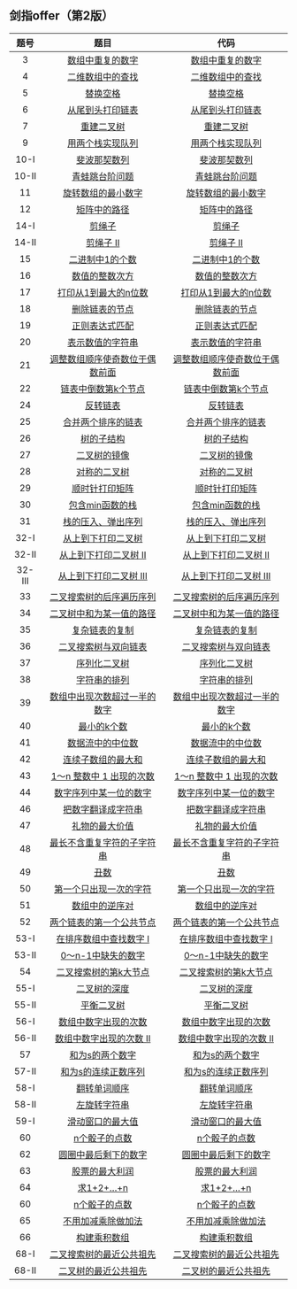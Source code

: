 ## 剑指offer（第2版）

| 题号  | 题目 | 代码 |
|:---:|:---:|:---:|
| 3   | [数组中重复的数字](https://leetcode.cn/problems/shu-zu-zhong-zhong-fu-de-shu-zi-lcof/?favorite=xb9nqhhg) | [数组中重复的数字](solutions/Offer_03.cpp) | 
| 4   | [二维数组中的查找](https://leetcode.cn/problems/er-wei-shu-zu-zhong-de-cha-zhao-lcof/description/?favorite=xb9nqhhg) | [二维数组中的查找](solutions/Offer_04.cpp) 
| 5   | [替换空格](https://leetcode.cn/problems/ti-huan-kong-ge-lcof/description/?favorite=xb9nqhhg) | [替换空格](solutions/Offer_05.cpp) 
| 6   | [从尾到头打印链表](https://leetcode.cn/problems/cong-wei-dao-tou-da-yin-lian-biao-lcof/description/?favorite=xb9nqhhg) | [从尾到头打印链表](solutions/Offer_06.cpp) 
| 7   | [重建二叉树](https://leetcode.cn/problems/zhong-jian-er-cha-shu-lcof/description/?favorite=xb9nqhhg) | [重建二叉树](solutions/Offer_07.cpp) 
| 9   | [用两个栈实现队列](https://leetcode.cn/problems/yong-liang-ge-zhan-shi-xian-dui-lie-lcof/description/?favorite=xb9nqhhg) | [用两个栈实现队列](solutions/Offer_09.cpp) 
| 10-I  | [斐波那契数列](https://leetcode.cn/problems/fei-bo-na-qi-shu-lie-lcof/description/?favorite=xb9nqhhg) | [斐波那契数列](solutions/Offer_10-I.cpp) 
| 10-II | [青蛙跳台阶问题](https://leetcode.cn/problems/qing-wa-tiao-tai-jie-wen-ti-lcof/description/?favorite=xb9nqhhg) | [青蛙跳台阶问题](solutions/Offer_10-II.cpp) 
| 11  | [旋转数组的最小数字](https://leetcode.cn/problems/xuan-zhuan-shu-zu-de-zui-xiao-shu-zi-lcof/description/?favorite=xb9nqhhg) | [旋转数组的最小数字](solutions/Offer_11.cpp) 
| 12  | [矩阵中的路径](https://leetcode.cn/problems/ju-zhen-zhong-de-lu-jing-lcof/description/?favorite=xb9nqhhg) | [矩阵中的路径](solutions/Offer_12.cpp) 
| 14-I  | [剪绳子](https://leetcode.cn/problems/jian-sheng-zi-lcof/?favorite=xb9nqhhg) | [剪绳子](solutions/Offer_14-I.cpp) 
| 14-II | [剪绳子 II](https://leetcode.cn/problems/jian-sheng-zi-ii-lcof/?favorite=xb9nqhhg) | [剪绳子 II](solutions/Offer_14-II.cpp) 
| 15  | [二进制中1的个数](https://leetcode.cn/problems/er-jin-zhi-zhong-1de-ge-shu-lcof/?favorite=xb9nqhhg) | [二进制中1的个数](solutions/Offer_15.cpp) 
| 16  | [数值的整数次方](https://leetcode.cn/problems/shu-zhi-de-zheng-shu-ci-fang-lcof/?favorite=xb9nqhhg) | [数值的整数次方](solutions/Offer_16.cpp) 
| 17  | [打印从1到最大的n位数](https://leetcode.cn/problems/da-yin-cong-1dao-zui-da-de-nwei-shu-lcof/?favorite=xb9nqhhg)| [打印从1到最大的n位数](solutions/Offer_17.cpp) 
| 18  | [删除链表的节点](https://leetcode.cn/problems/shan-chu-lian-biao-de-jie-dian-lcof/?favorite=xb9nqhhg) | [删除链表的节点](solutions/Offer_18.cpp) 
| 19  | [正则表达式匹配](https://leetcode.cn/problems/zheng-ze-biao-da-shi-pi-pei-lcof/?favorite=xb9nqhhg) | [正则表达式匹配](solutions/Offer_19.cpp) 
| 20  | [表示数值的字符串](https://leetcode.cn/problems/biao-shi-shu-zhi-de-zi-fu-chuan-lcof/?favorite=xb9nqhhg) | [表示数值的字符串](solutions/Offer_20.cpp) 
| 21  | [调整数组顺序使奇数位于偶数前面](https://leetcode.cn/problems/diao-zheng-shu-zu-shun-xu-shi-qi-shu-wei-yu-ou-shu-qian-mian-lcof/?favorite=xb9nqhhg)| [调整数组顺序使奇数位于偶数前面](solutions/Offer_21.cpp) 
| 22  | [链表中倒数第k个节点](https://leetcode.cn/problems/lian-biao-zhong-dao-shu-di-kge-jie-dian-lcof/?favorite=xb9nqhhg) | [链表中倒数第k个节点](solutions/Offer_22.cpp)
| 24  | [反转链表](https://leetcode.cn/problems/fan-zhuan-lian-biao-lcof/?favorite=xb9nqhhg) | [反转链表](solutions/Offer_24.cpp) 
| 25  | [合并两个排序的链表](https://leetcode.cn/problems/he-bing-liang-ge-pai-xu-de-lian-biao-lcof/?favorite=xb9nqhhg) | [合并两个排序的链表](solutions/Offer_25.cpp) 
| 26  | [树的子结构](https://leetcode.cn/problems/shu-de-zi-jie-gou-lcof/?favorite=xb9nqhhg) | [树的子结构](solutions/Offer_26.cpp) 
| 27  | [二叉树的镜像](https://leetcode.cn/problems/er-cha-shu-de-jing-xiang-lcof/?favorite=xb9nqhhg) | [二叉树的镜像](solutions/Offer_27.cpp)
| 28  | [对称的二叉树](https://leetcode.cn/problems/dui-cheng-de-er-cha-shu-lcof/?favorite=xb9nqhhg) | [对称的二叉树](solutions/Offer_28.cpp) 
| 29  | [顺时针打印矩阵](https://leetcode.cn/problems/shun-shi-zhen-da-yin-ju-zhen-lcof/?favorite=xb9nqhhg) | [顺时针打印矩阵](solutions/Offer_29.cpp) 
| 30  | [包含min函数的栈](https://leetcode.cn/problems/bao-han-minhan-shu-de-zhan-lcof/?favorite=xb9nqhhg) | [包含min函数的栈](solutions/Offer_30.cpp) 
| 31  | [栈的压入、弹出序列](https://leetcode.cn/problems/zhan-de-ya-ru-dan-chu-xu-lie-lcof/?favorite=xb9nqhhg) | [栈的压入、弹出序列](solutions/Offer_31.cpp) 
| 32-I  | [从上到下打印二叉树](https://leetcode.cn/problems/cong-shang-dao-xia-da-yin-er-cha-shu-lcof/?favorite=xb9nqhhg) | [从上到下打印二叉树](solutions/Offer_32-I.cpp) 
| 32-II  | [从上到下打印二叉树 II](https://leetcode.cn/problems/cong-shang-dao-xia-da-yin-er-cha-shu-ii-lcof/?favorite=xb9nqhhg) | [从上到下打印二叉树 II](solutions/Offer_32-II.cpp) 
| 32-III  | [从上到下打印二叉树 III](https://leetcode.cn/problems/cong-shang-dao-xia-da-yin-er-cha-shu-iii-lcof/?favorite=xb9nqhhg) | [从上到下打印二叉树 III](solutions/Offer_32-III.cpp) 
| 33  | [二叉搜索树的后序遍历序列](https://leetcode.cn/problems/er-cha-sou-suo-shu-de-hou-xu-bian-li-xu-lie-lcof/?favorite=xb9nqhhg) | [二叉搜索树的后序遍历序列](solutions/Offer_33.cpp) 
| 34  | [二叉树中和为某一值的路径](https://leetcode.cn/problems/er-cha-shu-zhong-he-wei-mou-yi-zhi-de-lu-jing-lcof/?favorite=xb9nqhhg) | [二叉树中和为某一值的路径](solutions/Offer_34.cpp) 
| 35  | [复杂链表的复制](https://leetcode.cn/problems/fu-za-lian-biao-de-fu-zhi-lcof/?favorite=xb9nqhhg) | [复杂链表的复制](solutions/Offer_35.cpp) 
| 36  | [二叉搜索树与双向链表](https://leetcode.cn/problems/er-cha-sou-suo-shu-yu-shuang-xiang-lian-biao-lcof/?favorite=xb9nqhhg) | [二叉搜索树与双向链表](solutions/Offer_36.cpp) 
| 37  | [序列化二叉树](https://leetcode.cn/problems/xu-lie-hua-er-cha-shu-lcof/?favorite=xb9nqhhg) | [序列化二叉树](solutions/Offer_37.cpp) 
| 38  | [字符串的排列](https://leetcode.cn/problems/zi-fu-chuan-de-pai-lie-lcof/?favorite=xb9nqhhg) | [字符串的排列](solutions/Offer_38.cpp) 
| 39  | [数组中出现次数超过一半的数字](https://leetcode.cn/problems/shu-zu-zhong-chu-xian-ci-shu-chao-guo-yi-ban-de-shu-zi-lcof/?favorite=xb9nqhhg) | [数组中出现次数超过一半的数字](solutions/Offer_39.cpp) 
| 40  | [最小的k个数](https://leetcode.cn/problems/zui-xiao-de-kge-shu-lcof/?favorite=xb9nqhhg) | [最小的k个数](solutions/Offer_40.cpp) 
| 41  | [数据流中的中位数](https://leetcode.cn/problems/shu-ju-liu-zhong-de-zhong-wei-shu-lcof/?favorite=xb9nqhhg) | [数据流中的中位数](solutions/Offer_41.cpp) 
| 42  | [连续子数组的最大和](https://leetcode.cn/problems/lian-xu-zi-shu-zu-de-zui-da-he-lcof/?favorite=xb9nqhhg) | [连续子数组的最大和](solutions/Offer_42.cpp) 
| 43  | [1～n 整数中 1 出现的次数](https://leetcode.cn/problems/1nzheng-shu-zhong-1chu-xian-de-ci-shu-lcof/?favorite=xb9nqhhg) | [1～n 整数中 1 出现的次数](solutions/Offer_43.cpp) 
| 44  | [数字序列中某一位的数字](https://leetcode.cn/problems/shu-zi-xu-lie-zhong-mou-yi-wei-de-shu-zi-lcof/?favorite=xb9nqhhg) | [数字序列中某一位的数字](solutions/Offer_44.cpp) 
| 46  | [把数字翻译成字符串](https://leetcode.cn/problems/ba-shu-zi-fan-yi-cheng-zi-fu-chuan-lcof/?favorite=xb9nqhhg) | [把数字翻译成字符串](solutions/Offer_46.cpp) 
| 47  | [礼物的最大价值](https://leetcode.cn/problems/li-wu-de-zui-da-jie-zhi-lcof/?favorite=xb9nqhhg) | [礼物的最大价值](solutions/Offer_47.cpp) 
| 48  | [最长不含重复字符的子字符串](https://leetcode.cn/problems/zui-chang-bu-han-zhong-fu-zi-fu-de-zi-zi-fu-chuan-lcof/?favorite=xb9nqhhg) | [最长不含重复字符的子字符串](solutions/Offer_48.cpp) 
| 49  | [丑数](https://leetcode.cn/problems/chou-shu-lcof/?favorite=xb9nqhhg) | [丑数](solutions/Offer_49.cpp) 
| 50  | [第一个只出现一次的字符](https://leetcode.cn/problems/di-yi-ge-zhi-chu-xian-yi-ci-de-zi-fu-lcof/?favorite=xb9nqhhg) | [第一个只出现一次的字符](solutions/Offer_50.cpp) 
| 51  | [数组中的逆序对](https://leetcode.cn/problems/shu-zu-zhong-de-ni-xu-dui-lcof/?favorite=xb9nqhhg) | [数组中的逆序对](solutions/Offer_51.cpp) 
| 52  | [两个链表的第一个公共节点](https://leetcode.cn/problems/liang-ge-lian-biao-de-di-yi-ge-gong-gong-jie-dian-lcof/?favorite=xb9nqhhg) | [两个链表的第一个公共节点](solutions/Offer_52.cpp) 
| 53-I  | [在排序数组中查找数字 I](https://leetcode.cn/problems/zai-pai-xu-shu-zu-zhong-cha-zhao-shu-zi-lcof/?favorite=xb9nqhhg) | [在排序数组中查找数字 I](solutions/Offer_53-I.cpp) 
| 53-II  | [0～n-1中缺失的数字](https://leetcode.cn/problems/que-shi-de-shu-zi-lcof/?favorite=xb9nqhhg) | [0～n-1中缺失的数字](solutions/Offer_53-II.cpp) 
| 54  | [二叉搜索树的第k大节点](https://leetcode.cn/problems/er-cha-sou-suo-shu-de-di-kda-jie-dian-lcof/?favorite=xb9nqhhg) | [二叉搜索树的第k大节点](solutions/Offer_54.cpp) 
| 55-I  | [二叉树的深度](https://leetcode.cn/problems/er-cha-shu-de-shen-du-lcof/description/?favorite=xb9nqhhg&languageTags=cpp) | [二叉树的深度](solutions/Offer_55-I.cpp) 
| 55-II  | [平衡二叉树](https://leetcode.cn/problems/ping-heng-er-cha-shu-lcof/description/?favorite=xb9nqhhg&languageTags=cpp) | [平衡二叉树](solutions/Offer_55-II.cpp) 
| 56-I  | [数组中数字出现的次数](https://leetcode.cn/problems/shu-zu-zhong-shu-zi-chu-xian-de-ci-shu-lcof/?favorite=xb9nqhhg) | [数组中数字出现的次数](solutions/Offer_56-I.cpp) 
| 56-II  | [数组中数字出现的次数 II](https://leetcode.cn/problems/shu-zu-zhong-shu-zi-chu-xian-de-ci-shu-ii-lcof/?favorite=xb9nqhhg) | [数组中数字出现的次数 II](solutions/Offer_56-II.cpp) 
| 57  | [和为s的两个数字](https://leetcode.cn/problems/he-wei-sde-liang-ge-shu-zi-lcof/description/?favorite=xb9nqhhg&languageTags=cpp) | [和为s的两个数字](solutions/Offer_57.cpp) 
| 57-II  | [和为s的连续正数序列](https://leetcode.cn/problems/he-wei-sde-lian-xu-zheng-shu-xu-lie-lcof/?favorite=xb9nqhhg) | [和为s的连续正数序列](solutions/Offer_57-II.cpp) 
| 58-I  | [翻转单词顺序](https://leetcode.cn/problems/fan-zhuan-dan-ci-shun-xu-lcof/?favorite=xb9nqhhg) | [翻转单词顺序](solutions/Offer_58-I.cpp) 
| 58-II  | [左旋转字符串](https://leetcode.cn/problems/zuo-xuan-zhuan-zi-fu-chuan-lcof/?favorite=xb9nqhhg&languageTags=cpp) | [左旋转字符串](solutions/Offer_58-II.cpp) 
| 59-I  | [滑动窗口的最大值](https://leetcode.cn/problems/hua-dong-chuang-kou-de-zui-da-zhi-lcof/?favorite=xb9nqhhg) | [滑动窗口的最大值](solutions/Offer_59-I.cpp) 
| 60  | [n个骰子的点数](https://leetcode.cn/problems/nge-tou-zi-de-dian-shu-lcof/?favorite=xb9nqhhg) | [n个骰子的点数](solutions/Offer_60.cpp) 
| 62  | [圆圈中最后剩下的数字](https://leetcode.cn/problems/yuan-quan-zhong-zui-hou-sheng-xia-de-shu-zi-lcof/description/?favorite=xb9nqhhg&languageTags=cpp) | [圆圈中最后剩下的数字](solutions/Offer_62.cpp) 
| 63  | [股票的最大利润](https://leetcode.cn/problems/gu-piao-de-zui-da-li-run-lcof/?favorite=xb9nqhhg) | [股票的最大利润](solutions/Offer_63.cpp) 
| 64  | [求1+2+…+n](https://leetcode.cn/problems/qiu-12n-lcof/description/?favorite=xb9nqhhg&languageTags=cpp) | [求1+2+…+n](solutions/Offer_64.cpp) 
| 60  | [n个骰子的点数](https://leetcode.cn/problems/nge-tou-zi-de-dian-shu-lcof/?favorite=xb9nqhhg) | [n个骰子的点数](solutions/Offer_60.cpp) 
| 65  | [不用加减乘除做加法](https://leetcode.cn/problems/bu-yong-jia-jian-cheng-chu-zuo-jia-fa-lcof/description/?favorite=xb9nqhhg&languageTags=cpp) | [不用加减乘除做加法](solutions/Offer_65.cpp) 
| 66  | [构建乘积数组](https://leetcode.cn/problems/gou-jian-cheng-ji-shu-zu-lcof/?favorite=xb9nqhhg) | [构建乘积数组](solutions/Offer_66.cpp) 
| 68-I  | [二叉搜索树的最近公共祖先](https://leetcode.cn/problems/er-cha-sou-suo-shu-de-zui-jin-gong-gong-zu-xian-lcof/?favorite=xb9nqhhg) | [二叉搜索树的最近公共祖先](solutions/Offer_68-I.cpp) 
| 68-II  | [二叉树的最近公共祖先](https://leetcode.cn/problems/er-cha-shu-de-zui-jin-gong-gong-zu-xian-lcof/?favorite=xb9nqhhg) | [二叉树的最近公共祖先](solutions/Offer_68-II.cpp) 